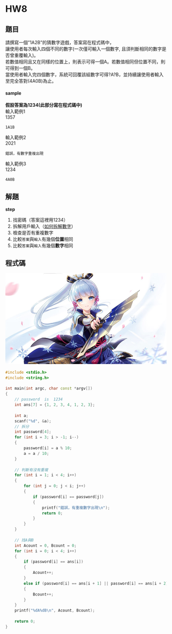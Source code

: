 # HW8

## 題目
請撰寫一個”1A2B”的猜數字遊戲，答案寫在程式碼中，  
讓使用者每次輸入四個不同的數字(一次僅可輸入一個數字, 且須判斷相同的數字是否曾重覆輸入)。  
若數值相同且又在同樣的位置上，則表示可得一個A。若數值相同但位置不同，則可得到一個B。   
當使用者輸入完四個數字，系統可回覆該組數字可得?A?B，並持續讓使用者輸入至完全答對(4A0B)為止。

#### sample
**假設答案為1234(此部分寫在程式碼中)**  
輸入範例1    
1357  
```
1A1B
```
輸入範例2    
2021  
```
錯誤，有數字重複出現
```
輸入範例3  
1234
```
4A0B
```
## 解題
**step**  
1. 找密碼（答案這裡用1234）
2. 拆解用戶輸入（[如何拆解數字](https://github.com/archie0732/c-library/blob/main/slove/separation-integer.md)）
3. 檢查是否有重複數字
4. 比較`答案`與`輸入`有幾個**位置**相同
5. 比較`答案`與`輸入`有幾個**數字**相同
## 程式碼
![](https://github.com/archie0732/pu-computer-programming-G1-hw/blob/main/picture/ayaka-art-genshin-impact-4k-uhdpaper.com-947.1_a-thumbnail.jpg)
```cpp
#include <stdio.h>
#include <string.h>

int main(int argc, char const *argv[])
{
    // password  is  1234
    int ans[7] = {1, 2, 3, 4, 1, 2, 3};

    int a;
    scanf("%d", &a);
    // 拆分
    int password[4];
    for (int i = 3; i > -1; i--)
    {
        password[i] = a % 10;
        a = a / 10;
    }

    // 判斷有沒有重複
    for (int i = 1; i < 4; i++)
    {
        for (int j = 0; j < i; j++)
        {
            if (password[i] == password[j])
            {
                printf("錯誤，有重複數字出現\n");
                return 0;
            }
        }
    }

    // 找A與B
    int Acount = 0, Bcount = 0;
    for (int i = 0; i < 4; i++)
    {
        if (password[i] == ans[i])
        {
            Acount++;
        }
        else if (password[i] == ans[i + 1] || password[i] == ans[i + 2] || password[i] == ans[i + 3])
        {
            Bcount++;
        }
    }
    printf("%dA%dB\n", Acount, Bcount);

    return 0;
}
```
